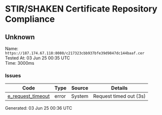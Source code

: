 # STIR/SHAKEN Certificate Repository Compliance

## Unknown

Name: `https://187.174.67.118:8080/c217323cbb937bfe39d9847dc144baaf.cer`\
Tested At: 03 Jun 25 00:35 UTC\
Time: 3000ms

### Issues

| Code | Type | Source | Details |
|------|------|--------|---------|
| [e_request_timeout](../../ISSUES/e_request_timeout/README.md) | error | System | Request timed out (3s) |

Generated: 03 Jun 25 00:36 UTC